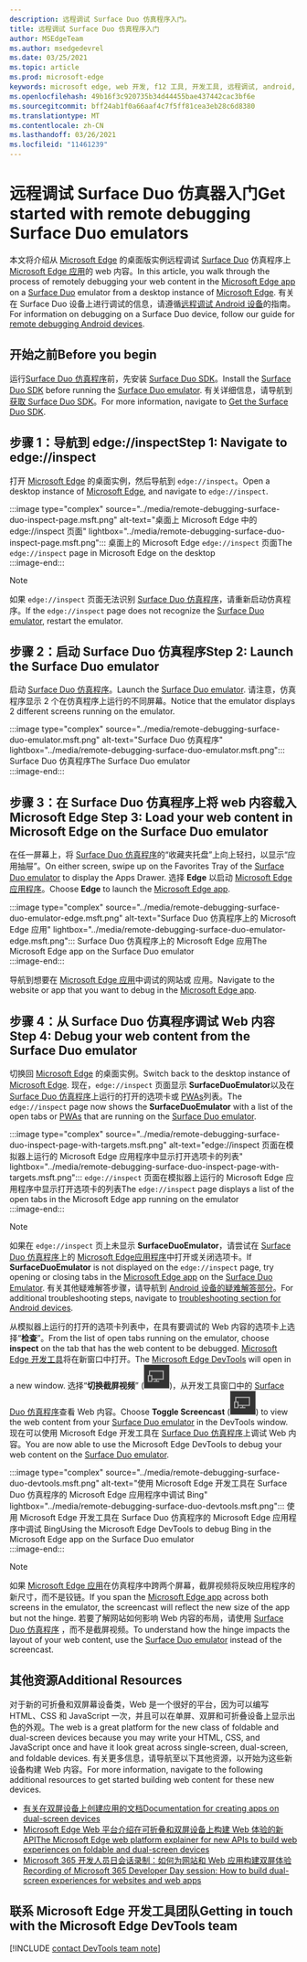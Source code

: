 ```yaml
---
description: 远程调试 Surface Duo 仿真程序入门。
title: 远程调试 Surface Duo 仿真程序入门
author: MSEdgeTeam
ms.author: msedgedevrel
ms.date: 03/25/2021
ms.topic: article
ms.prod: microsoft-edge
keywords: microsoft edge, web 开发, f12 工具, 开发工具, 远程调试, android, surface duo
ms.openlocfilehash: 49b16f3c920735b34d44455bae437442cac3bf6e
ms.sourcegitcommit: bff24ab1f0a66aaf4c7f5ff81cea3eb28c6d8380
ms.translationtype: MT
ms.contentlocale: zh-CN
ms.lasthandoff: 03/26/2021
ms.locfileid: "11461239"
---
```

# <a name="get-started-with-remote-debugging-surface-duo-emulators"></a><span data-ttu-id="c3c55-104">远程调试 Surface Duo 仿真器入门</span><span class="sxs-lookup"><span data-stu-id="c3c55-104">Get started with remote debugging Surface Duo emulators</span></span>  

<span data-ttu-id="c3c55-105">本文将介绍从 [Microsoft Edge][MicrosoftEdge] 的桌面版实例远程调试 [Surface Duo][MicrosoftSurfaceDevicesSurfaceDuo] 仿真程序上 [Microsoft Edge 应用][GooglePlayStoreAppsComMicrosoftEmmx]的 web 内容。</span><span class="sxs-lookup"><span data-stu-id="c3c55-105">In this article, you walk through the process of remotely debugging your web content in the [Microsoft Edge app][GooglePlayStoreAppsComMicrosoftEmmx] on a [Surface Duo][MicrosoftSurfaceDevicesSurfaceDuo] emulator from a desktop instance of [Microsoft Edge][MicrosoftEdge].</span></span>  <span data-ttu-id="c3c55-106">有关在 Surface Duo 设备上进行调试的信息，请遵循[远程调试 Android 设备][DevtoolsRemoteDebuggingMain]的指南。</span><span class="sxs-lookup"><span data-stu-id="c3c55-106">For information on debugging on a Surface Duo device, follow our guide for [remote debugging Android devices][DevtoolsRemoteDebuggingMain].</span></span>  

## <a name="before-you-begin"></a><span data-ttu-id="c3c55-107">开始之前</span><span class="sxs-lookup"><span data-stu-id="c3c55-107">Before you begin</span></span>

<span data-ttu-id="c3c55-108">运行[Surface Duo 仿真程序][DualScreenAndroidUseEmulator]前，先安装 [Surface Duo SDK][MicrosoftDownload100847]。</span><span class="sxs-lookup"><span data-stu-id="c3c55-108">Install the [Surface Duo SDK][MicrosoftDownload100847] before running the [Surface Duo emulator][DualScreenAndroidUseEmulator].</span></span>  <span data-ttu-id="c3c55-109">有关详细信息，请导航到[获取 Surface Duo SDK][DualScreenAndroidGetDuoSdk]。</span><span class="sxs-lookup"><span data-stu-id="c3c55-109">For more information, navigate to [Get the Surface Duo SDK][DualScreenAndroidGetDuoSdk].</span></span>  

## <a name="step-1-navigate-to-edgeinspect"></a><span data-ttu-id="c3c55-110">步骤 1：导航到 edge://inspect</span><span class="sxs-lookup"><span data-stu-id="c3c55-110">Step 1: Navigate to edge://inspect</span></span>  

<span data-ttu-id="c3c55-111">打开 [Microsoft Edge][MicrosoftEdge] 的桌面实例，然后导航到 `edge://inspect`。</span><span class="sxs-lookup"><span data-stu-id="c3c55-111">Open a desktop instance of [Microsoft Edge][MicrosoftEdge], and navigate to `edge://inspect`.</span></span>  

:::image type="complex" source="../media/remote-debugging-surface-duo-inspect-page.msft.png" alt-text="桌面上 Microsoft Edge 中的 edge://inspect 页面" lightbox="../media/remote-debugging-surface-duo-inspect-page.msft.png":::
   <span data-ttu-id="c3c55-113">桌面上的 Microsoft Edge `edge://inspect` 页面</span><span class="sxs-lookup"><span data-stu-id="c3c55-113">The `edge://inspect` page in Microsoft Edge on the desktop</span></span>  
:::image-end:::

> [!NOTE]
> <span data-ttu-id="c3c55-114">如果 `edge://inspect` 页面无法识别 [Surface Duo 仿真程序][DualScreenAndroidUseEmulator]，请重新启动仿真程序。</span><span class="sxs-lookup"><span data-stu-id="c3c55-114">If the `edge://inspect` page does not recognize the [Surface Duo emulator][DualScreenAndroidUseEmulator], restart the emulator.</span></span>  

## <a name="step-2-launch-the-surface-duo-emulator"></a><span data-ttu-id="c3c55-115">步骤 2：启动 Surface Duo 仿真程序</span><span class="sxs-lookup"><span data-stu-id="c3c55-115">Step 2: Launch the Surface Duo emulator</span></span>  

<span data-ttu-id="c3c55-116">启动 [Surface Duo 仿真程序][DualScreenAndroidUseEmulator]。</span><span class="sxs-lookup"><span data-stu-id="c3c55-116">Launch the [Surface Duo emulator][DualScreenAndroidUseEmulator].</span></span>  <span data-ttu-id="c3c55-117">请注意，仿真程序显示 2 个在仿真程序上运行的不同屏幕。</span><span class="sxs-lookup"><span data-stu-id="c3c55-117">Notice that the emulator displays 2 different screens running on the emulator.</span></span>  

:::image type="complex" source="../media/remote-debugging-surface-duo-emulator.msft.png" alt-text="Surface Duo 仿真程序" lightbox="../media/remote-debugging-surface-duo-emulator.msft.png":::
   <span data-ttu-id="c3c55-119">Surface Duo 仿真程序</span><span class="sxs-lookup"><span data-stu-id="c3c55-119">The Surface Duo emulator</span></span>  
:::image-end:::  

## <a name="step-3-load-your-web-content-in-microsoft-edge-on-the-surface-duo-emulator"></a><span data-ttu-id="c3c55-120">步骤 3：在 Surface Duo 仿真程序上将 web 内容载入 Microsoft Edge </span><span class="sxs-lookup"><span data-stu-id="c3c55-120">Step 3: Load your web content in Microsoft Edge on the Surface Duo emulator</span></span>  

<span data-ttu-id="c3c55-121">在任一屏幕上，将 [Surface Duo 仿真程序][DualScreenAndroidUseEmulator]的“收藏夹托盘”上向上轻扫，以显示“应用抽屉”。</span><span class="sxs-lookup"><span data-stu-id="c3c55-121">On either screen, swipe up on the Favorites Tray of the [Surface Duo emulator][DualScreenAndroidUseEmulator] to display the Apps Drawer.</span></span>  <span data-ttu-id="c3c55-122">选择 **Edge** 以启动 [Microsoft Edge 应用程序][GooglePlayStoreAppsComMicrosoftEmmx]。</span><span class="sxs-lookup"><span data-stu-id="c3c55-122">Choose **Edge** to launch the [Microsoft Edge app][GooglePlayStoreAppsComMicrosoftEmmx].</span></span>  

:::image type="complex" source="../media/remote-debugging-surface-duo-emulator-edge.msft.png" alt-text="Surface Duo 仿真程序上的 Microsoft Edge 应用" lightbox="../media/remote-debugging-surface-duo-emulator-edge.msft.png":::
   <span data-ttu-id="c3c55-124">Surface Duo 仿真程序上的 Microsoft Edge 应用</span><span class="sxs-lookup"><span data-stu-id="c3c55-124">The Microsoft Edge app on the Surface Duo emulator</span></span>  
:::image-end:::  

<span data-ttu-id="c3c55-125">导航到想要在 [Microsoft Edge 应用][GooglePlayStoreAppsComMicrosoftEmmx]中调试的网站或 应用。</span><span class="sxs-lookup"><span data-stu-id="c3c55-125">Navigate to the website or app that you want to debug in the [Microsoft Edge app][GooglePlayStoreAppsComMicrosoftEmmx].</span></span>  

## <a name="step-4-debug-your-web-content-from-the-surface-duo-emulator"></a><span data-ttu-id="c3c55-126">步骤 4：从 Surface Duo 仿真程序调试 Web 内容</span><span class="sxs-lookup"><span data-stu-id="c3c55-126">Step 4: Debug your web content from the Surface Duo emulator</span></span>  

<span data-ttu-id="c3c55-127">切换回 [Microsoft Edge][MicrosoftEdge] 的桌面实例。</span><span class="sxs-lookup"><span data-stu-id="c3c55-127">Switch back to the desktop instance of [Microsoft Edge][MicrosoftEdge].</span></span>  <span data-ttu-id="c3c55-128">现在，`edge://inspect` 页面显示 **SurfaceDuoEmulator**以及在 [Surface Duo 仿真程序][DualScreenAndroidUseEmulator]上运行的打开的选项卡或 [PWAs][ProgressiveWebAppsIndex]列表。</span><span class="sxs-lookup"><span data-stu-id="c3c55-128">The `edge://inspect` page now shows the **SurfaceDuoEmulator** with a list of the open tabs or [PWAs][ProgressiveWebAppsIndex] that are running on the [Surface Duo emulator][DualScreenAndroidUseEmulator].</span></span>  

:::image type="complex" source="../media/remote-debugging-surface-duo-inspect-page-with-targets.msft.png" alt-text="edge://inspect 页面在模拟器上运行的 Microsoft Edge 应用程序中显示打开选项卡的列表" lightbox="../media/remote-debugging-surface-duo-inspect-page-with-targets.msft.png":::
   <span data-ttu-id="c3c55-130">`edge://inspect` 页面在模拟器上运行的 Microsoft Edge 应用程序中显示打开选项卡的列表</span><span class="sxs-lookup"><span data-stu-id="c3c55-130">The `edge://inspect` page displays a list of the open tabs in the Microsoft Edge app running on the emulator</span></span>  
:::image-end:::  

> [!NOTE]
> <span data-ttu-id="c3c55-131">如果在 `edge://inspect` 页上未显示 **SurfaceDuoEmulator**，请尝试在 [Surface Duo 仿真程序][DualScreenAndroidUseEmulator]上的 [Microsoft Edge应用程序][GooglePlayStoreAppsComMicrosoftEmmx]中打开或关闭选项卡。</span><span class="sxs-lookup"><span data-stu-id="c3c55-131">If **SurfaceDuoEmulator** is not displayed on the `edge://inspect` page, try opening or closing tabs in the [Microsoft Edge app][GooglePlayStoreAppsComMicrosoftEmmx] on the [Surface Duo Emulator][DualScreenAndroidUseEmulator].</span></span>  <span data-ttu-id="c3c55-132">有关其他疑难解答步骤，请导航到 [Android 设备的疑难解答部分][DevtoolsRemoteDebuggingIndexTroubleshootingDevtoolsIsNotDetectingAndroidDevice]。</span><span class="sxs-lookup"><span data-stu-id="c3c55-132">For additional troubleshooting steps, navigate to [troubleshooting section for Android devices][DevtoolsRemoteDebuggingIndexTroubleshootingDevtoolsIsNotDetectingAndroidDevice].</span></span>  

<span data-ttu-id="c3c55-133">从模拟器上运行的打开的选项卡列表中，在具有要调试的 Web 内容的选项卡上选择“**检查**”。</span><span class="sxs-lookup"><span data-stu-id="c3c55-133">From the list of open tabs running on the emulator, choose **inspect** on the tab that has the web content to be debugged.</span></span>  <span data-ttu-id="c3c55-134">[Microsoft Edge 开发工具][DevtoolsIndex]将在新窗口中打开。</span><span class="sxs-lookup"><span data-stu-id="c3c55-134">The [Microsoft Edge DevTools][DevtoolsIndex] will open in a new window.</span></span>  <span data-ttu-id="c3c55-135">选择“**切换截屏视频**” \(![切换截屏视频t](../media/toggle-screencast-icon.msft.png)\)，从开发工具窗口中的 [ Surface Duo 仿真程序][DualScreenAndroidUseEmulator]查看 Web 内容。</span><span class="sxs-lookup"><span data-stu-id="c3c55-135">Choose **Toggle Screencast** \(![Toggle Screencast](../media/toggle-screencast-icon.msft.png)\) to view the web content from your [Surface Duo emulator][DualScreenAndroidUseEmulator] in the DevTools window.</span></span>  <span data-ttu-id="c3c55-136">现在可以使用 Microsoft Edge 开发工具在 [Surface Duo 仿真程序][DualScreenAndroidUseEmulator]上调试 Web 内容。</span><span class="sxs-lookup"><span data-stu-id="c3c55-136">You are now able to use the Microsoft Edge DevTools to debug your web content on the [Surface Duo emulator][DualScreenAndroidUseEmulator].</span></span>  

:::image type="complex" source="../media/remote-debugging-surface-duo-devtools.msft.png" alt-text="使用 Microsoft Edge 开发工具在 Surface Duo 仿真程序的 Microsoft Edge 应用程序中调试 Bing" lightbox="../media/remote-debugging-surface-duo-devtools.msft.png":::
   <span data-ttu-id="c3c55-138">使用 Microsoft Edge 开发工具在 Surface Duo 仿真程序的 Microsoft Edge 应用程序中调试 Bing</span><span class="sxs-lookup"><span data-stu-id="c3c55-138">Using the Microsoft Edge DevTools to debug Bing in the Microsoft Edge app on the Surface Duo emulator</span></span>  
:::image-end:::  

> [!NOTE]
> <span data-ttu-id="c3c55-139">如果 [Microsoft Edge 应用][GooglePlayStoreAppsComMicrosoftEmmx]在仿真程序中跨两个屏幕，截屏视频将反映应用程序的新尺寸，而不是铰链。</span><span class="sxs-lookup"><span data-stu-id="c3c55-139">If you span the [Microsoft Edge app][GooglePlayStoreAppsComMicrosoftEmmx] across both screens in the emulator, the screencast will reflect the new size of the app but not the hinge.</span></span>  <span data-ttu-id="c3c55-140">若要了解网站如何影响 Web 内容的布局，请使用 [Surface Duo 仿真程序][DualScreenAndroidUseEmulator] ，而不是截屏视频。</span><span class="sxs-lookup"><span data-stu-id="c3c55-140">To understand how the hinge impacts the layout of your web content, use the [Surface Duo emulator][DualScreenAndroidUseEmulator] instead of the screencast.</span></span>  

## <a name="additional-resources"></a><span data-ttu-id="c3c55-141">其他资源</span><span class="sxs-lookup"><span data-stu-id="c3c55-141">Additional Resources</span></span>  

<span data-ttu-id="c3c55-142">对于新的可折叠和双屏幕设备类，Web 是一个很好的平台，因为可以编写 HTML、CSS 和 JavaScript 一次，并且可以在单屏、双屏和可折叠设备上显示出色的外观。</span><span class="sxs-lookup"><span data-stu-id="c3c55-142">The web is a great platform for the new class of foldable and dual-screen devices because you may write your HTML, CSS, and JavaScript once and have it look great across single-screen, dual-screen, and foldable devices.</span></span>  <span data-ttu-id="c3c55-143">有关更多信息，请导航至以下其他资源，以开始为这些新设备构建 Web 内容。</span><span class="sxs-lookup"><span data-stu-id="c3c55-143">For more information, navigate to the following additional resources to get started building web content for these new devices.</span></span>  

*   [<span data-ttu-id="c3c55-144">有关在双屏设备上创建应用的文档</span><span class="sxs-lookup"><span data-stu-id="c3c55-144">Documentation for creating apps on dual-screen devices</span></span>][DualScreenIndex]  
*   [<span data-ttu-id="c3c55-145">Microsoft Edge Web 平台介绍在可折叠和双屏设备上构建 Web 体验的新 API</span><span class="sxs-lookup"><span data-stu-id="c3c55-145">The Microsoft Edge web platform explainer for new APIs to build web experiences on foldable and dual-screen devices</span></span>][GithubMicrosoftedgeMsedgeexplainersFoldablesExplainer]  
*   [<span data-ttu-id="c3c55-146">Microsoft 365 开发人员日会话录制：如何为网站和 Web 应用构建双屏体验</span><span class="sxs-lookup"><span data-stu-id="c3c55-146">Recording of Microsoft 365 Developer Day session: How to build dual-screen experiences for websites and web apps</span></span>][YoutubeDxrzwsqxpvc]  

## <a name="getting-in-touch-with-the-microsoft-edge-devtools-team"></a><span data-ttu-id="c3c55-147">联系 Microsoft Edge 开发工具团队</span><span class="sxs-lookup"><span data-stu-id="c3c55-147">Getting in touch with the Microsoft Edge DevTools team</span></span>  

[!INCLUDE [contact DevTools team note](../includes/contact-devtools-team-note.md)]  

<!-- links -->  

[DevtoolsIndex]: ../index.md "Microsoft Edge (Chromium) 开发工具 | Microsoft 文档"  
[ProgressiveWebAppsIndex]: ../../progressive-web-apps-chromium/index.md "Windows 应用上的渐进式 Web |Microsoft Docs"  
[DevtoolsRemoteDebuggingMain]: ./index.md "Android 设备远程调试入门 | Microsoft Docs"  
[DevtoolsRemoteDebuggingIndexTroubleshootingDevtoolsIsNotDetectingAndroidDevice]: ./index.md#troubleshooting-devtools-is-not-detecting-the-android-device "疑难解答：开发工具未检测 Android 设备 - Android 设备远程调试入门 | Microsoft Docs"  

[DualScreenIndex]: /dual-screen/index "为双屏设备创建应用 | Microsoft Docs"  
[DualScreenAndroidUseEmulator]: /dual-screen/android/use-emulator "使用 Surface Duo 仿真程序 | Microsoft Docs"  
[DualScreenAndroidGetDuoSdk]: /dual-screen/android/get-duo-sdk "获取 Surface Duo SDK | Microsoft Docs"  

[MicrosoftEdge]: https://www.microsoft.com/edge "推出新的 Microsoft Edge"  
[MicrosoftSurfaceDevicesSurfaceDuo]: https://www.microsoft.com/surface/devices/surface-duo "新 Surface Duo | Microsoft Surface"  
[MicrosoftDownload100847]: https://www.microsoft.com/download/details.aspx?id=100847 "下载 Surface Duo SDK 预览版 | Microsoft 下载中心"  

[GooglePlayStoreAppsComMicrosoftEmmx]: https://play.google.com/store/apps/details?id=com.microsoft.emmx "Microsoft Edge: Web Browser | GooglePlay"  

[GithubMicrosoftedgeMsedgeexplainersFoldablesExplainer]: https://github.com/MicrosoftEdge/MSEdgeExplainers/blob/master/Foldables/explainer.md "可折叠设备启发式体验的 Web 平台基元 - MicrosoftEdge/MSEdgeExplainers |GitHub"  

[YoutubeDxrzwsqxpvc]: https://youtu.be/DXrZWsqXPVc "如何为网站和 Web 应用构建双屏体验 | YouTube"  
